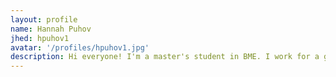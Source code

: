 ```yaml
---
layout: profile
name: Hannah Puhov
jhed: hpuhov1
avatar: '/profiles/hpuhov1.jpg'
description: Hi everyone! I'm a master's student in BME. I work for a genomics company, so I'm excited to learn more about visualization of the data! In my spare time I love to play piano and hike with my dog.
---
```

